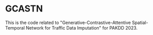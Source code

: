 # GCASTN
This is the code related to "Generative-Contrastive-Attentive Spatial-Temporal Network for Traffic Data Imputation" for PAKDD 2023.

